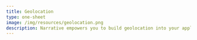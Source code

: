 ```yaml
---
title: Geolocation
type: one-sheet
image: /img/resources/geolocation.png
description: Narrative empowers you to build geolocation into your applications with ease.
---
```

